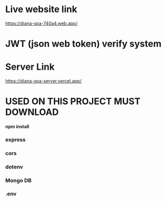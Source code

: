 # Live website link
https://diana-spa-740a4.web.app/

# JWT (json web token) verify system

# Server Link
https://diana-spa-server.vercel.app/


# USED ON THIS PROJECT MUST DOWNLOAD
#### npm install
### express 
### cors 
### dotenv 
### Mongo DB
### .env 